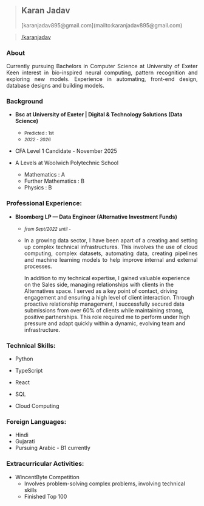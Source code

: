 > <h2> Karan Jadav</h2>
> [karanjadav895@gmail.com](mailto:karanjadav895@gmail.com)<br/>

> <a href="http://linkedin.com/in/karanjadav/" target="_blank"> /karanjadav</a><br/>

### About
<p style="text-align: justify">
    Currently pursuing Bachelors in Computer Science at University of Exeter
    Keen interest in bio-inspired neural computing, pattern recognition and exploring new models.
    Experience in automating, front-end design, database designs and building models. 
</p>

### Background
- __Bsc at University of Exeter | Digital & Technology Solutions (Data Science)__
    - <small>Predicted : 1st </small>
    - <small>_2022 - 2026_</small>

- CFA Level 1 Candidate - November 2025

- A Levels at Woolwich Polytechnic School
    - Mathematics : A
    - Further Mathematics : B
    - Physics : B

### Professional Experience:
- __Bloomberg LP — Data Engineer (Alternative Investment Funds)__
    - <small>_from Sept/2022 until -_</small>
    - <p style="text-align: justify">
        In a growing data sector, I have been apart of a creating and setting up complex technical infrastructures. This involves the use of cloud computing, complex datasets, automating data, creating pipelines and machine learning models to help improve internal and external processes. 
 
        In addition to my technical expertise, I gained valuable experience on the Sales side, managing relationships with clients in the Alternatives space. I served as a key point of contact, driving engagement and ensuring a high level of client interaction. Through proactive relationship management, I successfully secured data submissions from over 60% of clients while maintaining strong, positive partnerships. This role required me to perform under high pressure and adapt quickly within a dynamic, evolving team and infrastructure. 
      </p>

### Technical Skills:
- Python
  
- TypeScript

- React

- SQL

- Cloud Computing

### Foreign Languages:
- Hindi
- Gujarati
- Pursuing Arabic - B1 currently

### Extracurricular Activities: 

- WincentByte Competition
  - Involves problem-solving complex problems, involving technical skills
  - Finished Top 100
 
  
     

